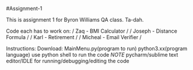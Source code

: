 ﻿#Assignment-1

This is assignment 1 for Byron Williams QA class. Ta-dah.

Code each has to work on: 
/ Zaq     - BMI Calculator /
/ Joseph  - Distance Formula /
/ Karl    - Retirement /
/ Micheal - Email Verifier /

Instructions:
  Download:   MainMenu.py(program to run)
              python3.xx(program language) use python shell to run the code
              *NOTE*
              pycharm/sublime text editor/IDLE for running/debugging/editing the code
              
